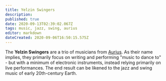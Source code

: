 ```yaml
---
title: Yelzin Swingers
description: 
published: true
date: 2020-09-13T02:39:02.067Z
tags: music, jazz, swing, aurius
editor: markdown
dateCreated: 2020-09-06T16:50:15.575Z
---
```


The **Yelzin Swingers** are a trio of musicians from [Aurius](/countries/aurius "wikilink"). As their name implies, they primarily focus on writing and performing "music to dance to" - but with a minimum of electronic instruments, instead relying primarily on live performances. The end result can be likened to the jazz and swing music of early 20th-century Earth.
